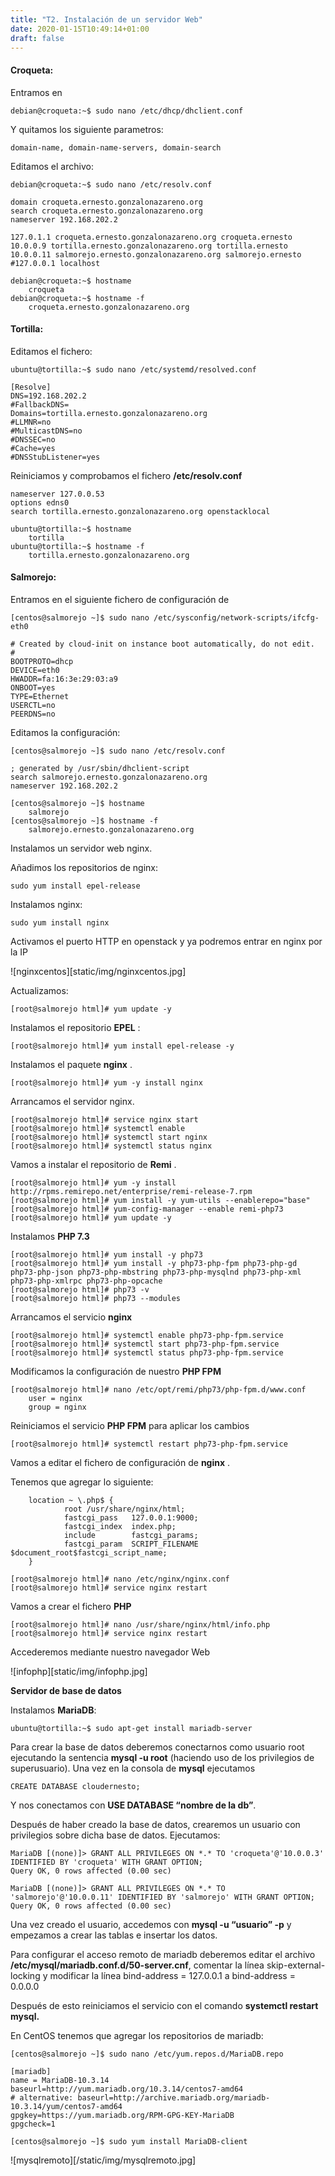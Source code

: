 ```yaml
---
title: "T2. Instalación de un servidor Web"
date: 2020-01-15T10:49:14+01:00
draft: false
---
```


#### Croqueta:

Entramos en 

```
debian@croqueta:~$ sudo nano /etc/dhcp/dhclient.conf
``` 

Y quitamos los siguiente parametros:

```
domain-name, domain-name-servers, domain-search
```

Editamos el archivo:

```
debian@croqueta:~$ sudo nano /etc/resolv.conf
``` 

```
domain croqueta.ernesto.gonzalonazareno.org
search croqueta.ernesto.gonzalonazareno.org
nameserver 192.168.202.2
```

```
127.0.1.1 croqueta.ernesto.gonzalonazareno.org croqueta.ernesto
10.0.0.9 tortilla.ernesto.gonzalonazareno.org tortilla.ernesto
10.0.0.11 salmorejo.ernesto.gonzalonazareno.org salmorejo.ernesto
#127.0.0.1 localhost
```

```
debian@croqueta:~$ hostname 
    croqueta
debian@croqueta:~$ hostname -f
    croqueta.ernesto.gonzalonazareno.org
```

#### Tortilla:

Editamos el fichero:

```
ubuntu@tortilla:~$ sudo nano /etc/systemd/resolved.conf 
```

```
[Resolve]
DNS=192.168.202.2
#FallbackDNS=
Domains=tortilla.ernesto.gonzalonazareno.org
#LLMNR=no
#MulticastDNS=no
#DNSSEC=no
#Cache=yes
#DNSStubListener=yes
```

Reiniciamos y comprobamos el fichero **/etc/resolv.conf**

```
nameserver 127.0.0.53
options edns0
search tortilla.ernesto.gonzalonazareno.org openstacklocal
```

```
ubuntu@tortilla:~$ hostname
    tortilla
ubuntu@tortilla:~$ hostname -f
    tortilla.ernesto.gonzalonazareno.org
```

#### Salmorejo:

Entramos en el siguiente fichero de configuración de 

```
[centos@salmorejo ~]$ sudo nano /etc/sysconfig/network-scripts/ifcfg-eth0 
```

```
# Created by cloud-init on instance boot automatically, do not edit.
#
BOOTPROTO=dhcp
DEVICE=eth0
HWADDR=fa:16:3e:29:03:a9
ONBOOT=yes
TYPE=Ethernet
USERCTL=no
PEERDNS=no
```

Editamos la configuración:

```
[centos@salmorejo ~]$ sudo nano /etc/resolv.conf

; generated by /usr/sbin/dhclient-script
search salmorejo.ernesto.gonzalonazareno.org
nameserver 192.168.202.2
``` 

```
[centos@salmorejo ~]$ hostname
    salmorejo
[centos@salmorejo ~]$ hostname -f
    salmorejo.ernesto.gonzalonazareno.org
```

Instalamos un servidor web nginx.

Añadimos los repositorios de nginx:

```
sudo yum install epel-release
```

Instalamos nginx:

```
sudo yum install nginx
```

Activamos el puerto HTTP en openstack y ya podremos entrar en nginx por la IP

![nginxcentos][static/img/nginxcentos.jpg]

Actualizamos:

```
[root@salmorejo html]# yum update -y
```

Instalamos el repositorio **EPEL** :

```
[root@salmorejo html]# yum install epel-release -y
```

Instalamos el paquete **nginx** .

```
[root@salmorejo html]# yum -y install nginx
```

Arrancamos el servidor nginx.

```
[root@salmorejo html]# service nginx start
[root@salmorejo html]# systemctl enable
[root@salmorejo html]# systemctl start nginx
[root@salmorejo html]# systemctl status nginx
```

Vamos a instalar el repositorio de **Remi** .

```
[root@salmorejo html]# yum -y install http://rpms.remirepo.net/enterprise/remi-release-7.rpm
[root@salmorejo html]# yum install -y yum-utils --enablerepo="base"
[root@salmorejo html]# yum-config-manager --enable remi-php73
[root@salmorejo html]# yum update -y
```

Instalamos **PHP 7.3**

```
[root@salmorejo html]# yum install -y php73
[root@salmorejo html]# yum install -y php73-php-fpm php73-php-gd php73-php-json php73-php-mbstring php73-php-mysqlnd php73-php-xml php73-php-xmlrpc php73-php-opcache
[root@salmorejo html]# php73 -v
[root@salmorejo html]# php73 --modules
```

Arrancamos el servicio **nginx**

```
[root@salmorejo html]# systemctl enable php73-php-fpm.service
[root@salmorejo html]# systemctl start php73-php-fpm.service
[root@salmorejo html]# systemctl status php73-php-fpm.service
```

Modificamos la configuración de nuestro **PHP FPM**

```
[root@salmorejo html]# nano /etc/opt/remi/php73/php-fpm.d/www.conf
    user = nginx
    group = nginx
```

Reiniciamos el servicio **PHP FPM** para aplicar los cambios

```
[root@salmorejo html]# systemctl restart php73-php-fpm.service
```

Vamos a editar el fichero de configuración de **nginx** .

Tenemos que agregar lo siguiente:

```
    location ~ \.php$ {
            root /usr/share/nginx/html;
            fastcgi_pass   127.0.0.1:9000;
            fastcgi_index  index.php;
            include        fastcgi_params;
            fastcgi_param  SCRIPT_FILENAME  $document_root$fastcgi_script_name;
    }      
``` 

```
[root@salmorejo html]# nano /etc/nginx/nginx.conf
[root@salmorejo html]# service nginx restart
```

Vamos a crear el fichero **PHP**

```
[root@salmorejo html]# nano /usr/share/nginx/html/info.php
[root@salmorejo html]# service nginx restart
```

Accederemos mediante nuestro navegador Web

![infophp][static/img/infophp.jpg]


**Servidor de base de datos**

Instalamos **MariaDB**:

```
ubuntu@tortilla:~$ sudo apt-get install mariadb-server
```

Para crear la base de datos deberemos conectarnos como usuario root ejecutando la sentencia **mysql -u root**
(haciendo uso de los privilegios de superusuario). Una vez en la consola de **mysql** ejecutamos

```
CREATE DATABASE cloudernesto;
```

Y nos conectamos con **USE DATABASE “nombre de la db”**.

Después de haber creado la base de datos, crearemos un usuario con privilegios sobre dicha base de datos. Ejecutamos:

```
MariaDB [(none)]> GRANT ALL PRIVILEGES ON *.* TO 'croqueta'@'10.0.0.3' IDENTIFIED BY 'croqueta' WITH GRANT OPTION;
Query OK, 0 rows affected (0.00 sec)
```

```
MariaDB [(none)]> GRANT ALL PRIVILEGES ON *.* TO 'salmorejo'@'10.0.0.11' IDENTIFIED BY 'salmorejo' WITH GRANT OPTION;
Query OK, 0 rows affected (0.00 sec)
```

Una vez creado el usuario, accedemos con **mysql -u “usuario” -p** y empezamos a crear las tablas e insertar los datos.

Para configurar el acceso remoto de mariadb deberemos editar el archivo **/etc/mysql/mariadb.conf.d/50-server.cnf**, comentar la línea skip-external-locking y modificar la línea bind-address = 127.0.0.1 a bind-address = 0.0.0.0

Después de esto reiniciamos el servicio con el comando **systemctl restart mysql.**

En CentOS tenemos que agregar los repositorios de mariadb:

```
[centos@salmorejo ~]$ sudo nano /etc/yum.repos.d/MariaDB.repo
```

```
[mariadb]
name = MariaDB-10.3.14
baseurl=http://yum.mariadb.org/10.3.14/centos7-amd64
# alternative: baseurl=http://archive.mariadb.org/mariadb-10.3.14/yum/centos7-amd64
gpgkey=https://yum.mariadb.org/RPM-GPG-KEY-MariaDB
gpgcheck=1
```

```
[centos@salmorejo ~]$ sudo yum install MariaDB-client
```

![mysqlremoto][/static/img/mysqlremoto.jpg]

